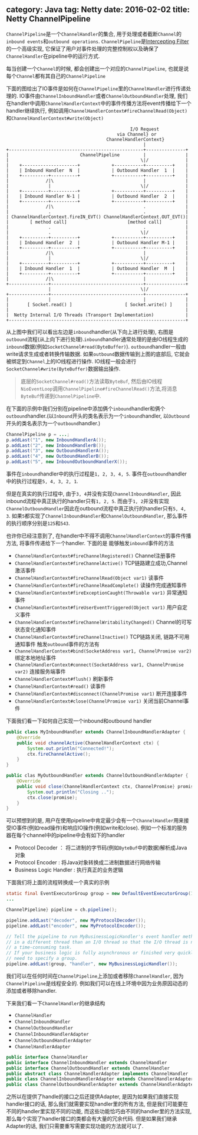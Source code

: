 category: Java
tag: Netty
date: 2016-02-02
title: Netty ChannelPipeline
---
`ChannelPipeline`是一个`ChannelHandler`的集合, 用于处理或者截断`Channel`的`inbound events`和`outbound operations`. `ChannelPipeline`是[Intercepting Filter](http://www.oracle.com/technetwork/java/interceptingfilter-142169.html)的一个高级实现, 它保证了用户对事件处理的完整控制权以及确保了`ChannelHandler`在pipeline中的运行方式.

每当创建一个`Channel`的时候, 都会创建出一个对应的`ChannelPipeline`, 也就是说每个`Channel`都有其自己的`ChannelPipeline`

下面的图给出了IO事件是如何在`ChannelPipeline`里的`ChannelHandler`进行传递处理的. IO事件由`ChannelInboundHandler`或者`ChannelOutboundHandler`处理, 我们在handler中调用`ChannelHandlerContext`中的事件传播方法将event传播给下一个handler继续执行, 例如调用`ChannelHandlerContext#fireChannelRead(Object)`和`ChannelHandlerContext#write(Object)`
```
                                               I/O Request
                                          via Channel} or
                                      ChannelHandlerContext}
                                                    |
+---------------------------------------------------+---------------+
|                           ChannelPipeline         |               |
|                                                  \|/              |
|    +---------------------+            +-----------+----------+    |
|    | Inbound Handler  N  |            | Outbound Handler  1  |    |
|    +----------+----------+            +-----------+----------+    |
|              /|\                                  |               |
|               |                                  \|/              |
|    +----------+----------+            +-----------+----------+    |
|    | Inbound Handler N-1 |            | Outbound Handler  2  |    |
|    +----------+----------+            +-----------+----------+    |
|              /|\                                  .               |
|               .                                   .               |
| ChannelHandlerContext.fireIN_EVT() ChannelHandlerContext.OUT_EVT()|
|        [ method call]                       [method call]         |
|               .                                   .               |
|               .                                  \|/              |
|    +----------+----------+            +-----------+----------+    |
|    | Inbound Handler  2  |            | Outbound Handler M-1 |    |
|    +----------+----------+            +-----------+----------+    |
|              /|\                                  |               |
|               |                                  \|/              |
|    +----------+----------+            +-----------+----------+    |
|    | Inbound Handler  1  |            | Outbound Handler  M  |    |
|    +----------+----------+            +-----------+----------+    |
|              /|\                                  |               |
+---------------+-----------------------------------+---------------+
                |                                  \|/
+---------------+-----------------------------------+---------------+
|               |                                   |               |
|       [ Socket.read() ]                    [ Socket.write() ]     |
|                                                                   |
|  Netty Internal I/O Threads (Transport Implementation)            |
+-------------------------------------------------------------------+
```
从上图中我们可以看出左边是`inbound`handler(从下向上进行处理), 右图是`outbound`流程(从上向下进行处理).`inbound`handler通常处理的是由IO线程生成的`inbound`数据(例如`SocketChannel#read(ByteBuffer)`).
`outbound`handler一般由write请求生成或者转换传输数据. 如果`outbound`数据传输到上图的底部后, 它就会被绑定到`Channel`上的IO线程进行操作. IO线程一般会进行`SocketChannel#write(ByteBuffer)`数据输出操作.

> 底层的`SocketChannel#read()`方法读取`ByteBuf`, 然后由IO线程`NioEventLoop`调用`ChannelPipeline#fireChannelRead()`方法,将消息`ByteBuf`传递到`ChannelPipeline`中.


在下面的示例中我们分别在pipeline中添加俩个`inbound`handler和俩个`outbound`handler.(以`Inbound`开头的类名表示为一个`inbound`handler, 以`Outbound`开头的类名表示为一个`outbound`handler.)
```java
ChannelPipeline p = ...;
p.addLast("1", new InboundHandlerA());
p.addLast("2", new InboundHandlerB());
p.addLast("3", new OutboundHandlerA());
p.addLast("4", new OutboundHandlerB());
p.addLast("5", new InboundOutboundHandlerX());
```

事件在`inbound`handler中的执行过程是`1, 2, 3, 4, 5`. 事件在`outbound`handler中的执行过程是`5, 4, 3, 2, 1`. 

但是在真实的执行过程中, 由于`3, 4`并没有实现`ChannelInboundHandler`, 因此inbound流程中真正执行的handler只有`1, 2, 5`. 而由于`1, 2`并没有实现`ChannelOutboundHandler`因此在outbound流程中真正执行的handler只有`5, 4, 3`.
如果`5`都实现了`ChannelInboundHandler`和`ChannelOutboundHandler`, 那么事件的执行顺序分别是`125`和`543`.

也许你已经注意到了, 在handler中不得不调用`ChannelHandlerContext`的事件传播方法, 将事件传递给下一个handler. 下面的是
能够触发`inbound`事件的方法
* `ChannelHandlerContext#fireChannelRegistered()` Channel注册事件
* `ChannelHandlerContext#fireChannelActive()` TCP链路建立成功,Channel激活事件
* `ChannelHandlerContext#fireChannelRead(Object var1)` 读事件
* `ChannelHandlerContext#fireChannelReadComplete()` 读操作完成通知事件
* `ChannelHandlerContext#fireExceptionCaught(Throwable var1)` 异常通知事件
* `ChannelHandlerContext#fireUserEventTriggered(Object var1)` 用户自定义事件
* `ChannelHandlerContext#fireChannelWritabilityChanged()` Channel的可写状态变化通知事件
* `ChannelHandlerContext#fireChannelInactive()` TCP链路关闭, 链路不可用通知事件
触发`outbound`事件的方法有
* `ChannelHandlerContext#bind(SocketAddress var1, ChannelPromise var2)` 绑定本地地址事件
* `ChannelHandlerContext#connect(SocketAddress var1, ChannelPromise var2)` 连接服务端事件
* `ChannelHandlerContext#flush()` 刷新事件
* `ChannelHandlerContext#read()` 读事件
* `ChannelHandlerContext#disconnect(ChannelPromise var1)` 断开连接事件
* `ChannelHandlerContext#close(ChannelPromise var1)` 关闭当前Channel事件


下面我们看一下如何自己实现一个inbound和outbound handler
```java
public class MyInboundHandler extends ChannelInboundHandlerAdapter {
    @Override
    public void channelActive(ChannelHandlerContext ctx) {
        System.out.println("Connected!");
        ctx.fireChannelActive();
    }
}

public clas MyOutboundHandler extends ChannelOutboundHandlerAdapter {
    @Override
    public void close(ChannelHandlerContext ctx, ChannelPromise} promise) {
        System.out.println("Closing ..");
        ctx.close(promise);
    }
}
```

可以预想到的是, 用户在使用pipeline中肯定最少会有一个`ChannelHandler`用来接受IO事件(例如read操作)和响应IO操作(例如write和close). 例如一个标准的服务器在每个channel中的pipeline中会有如下的handler
* Protocol Decoder ： 将二进制的字节码(例如`ByteBuf`中的数据)解析成Java对象
* Protocol Encoder :  将Java对象转换成二进制数据进行网络传输
* Business Logic Handler : 执行真正的业务逻辑

下面我们将上面的流程转换成一个真实的示例
```java
static final EventExecutorGroup group = new DefaultEventExecutorGroup(16);
...

ChannelPipeline} pipeline = ch.pipeline();

pipeline.addLast("decoder", new MyProtocolDecoder());
pipeline.addLast("encoder", new MyProtocolEncoder());

// Tell the pipeline to run MyBusinessLogicHandler's event handler methods
// in a different thread than an I/O thread so that the I/O thread is not blocked by
// a time-consuming task.
// If your business logic is fully asynchronous or finished very quickly, you don't
// need to specify a group.
pipeline.addLast(group, "handler", new MyBusinessLogicHandler());
```

我们可以在任何时间在`ChannelPipeline`上添加或者移除`ChannelHandler`, 因为`ChannelPipeline`是线程安全的. 例如我们可以在线上环境中因为业务原因动态的添加或者移除handler.

下来我们看一下`ChannelHandler`的继承结构
* `ChannelHandler`
* `ChannelInboundHandler`
* `ChannelOutboundHandler`
* `ChannelInboundHandlerAdapter`
* `ChannelOutboundHandlerAdapter`
* `ChannelHandlerAdapter`

```java
public interface ChannelHandler 
public interface ChannelInboundHandler extends ChannelHandler
public interface ChannelOutboundHandler extends ChannelHandler
public abstract class ChannelHandlerAdapter implements ChannelHandler
public class ChannelInboundHandlerAdapter extends ChannelHandlerAdapter implements ChannelInboundHandler
public class ChannelOutboundHandlerAdapter extends ChannelHandlerAdapter implements ChannelOutboundHandler
```
之所以在提供了handle的接口之后还提供Adapter, 是因为如果我们直接实现handler接口的话, 那么我们就需要实现handler里的所有方法, 但是我们可能要在不同的handler里实现不同的功能, 而这些功能恰巧由不同的handler里的方法实现, 那么每个实现了handler接口的类都会有大量的冗余代码. 但是如果我们继承Adapter的话, 我们只需要重写需要实现功能的方法就可以了.


